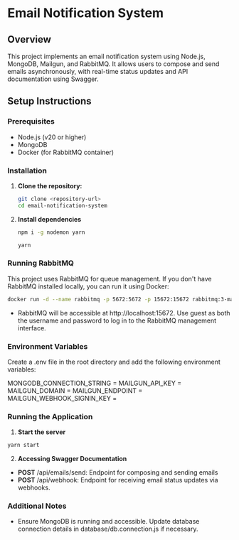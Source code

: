 # Email Notification System

## Overview

This project implements an email notification system using Node.js, MongoDB, Mailgun, and RabbitMQ. It allows users to compose and send emails asynchronously, with real-time status updates and API documentation using Swagger.

## Setup Instructions

### Prerequisites

- Node.js (v20 or higher)
- MongoDB
- Docker (for RabbitMQ container)

### Installation

1. **Clone the repository:**

   ```bash
   git clone <repository-url>
   cd email-notification-system

   ```

2. **Install dependencies**

   ```bash
   npm i -g nodemon yarn

   yarn
   ```

### Running RabbitMQ

This project uses RabbitMQ for queue management. If you don't have RabbitMQ installed locally, you can run it using Docker:

```bash
docker run -d --name rabbitmq -p 5672:5672 -p 15672:15672 rabbitmq:3-management
```

- RabbitMQ will be accessible at http://localhost:15672. Use guest as both the username and password to log in to the RabbitMQ management interface.

### Environment Variables

Create a .env file in the root directory and add the following environment variables:

MONGODB_CONNECTION_STRING = <your-mongodb-uri>
MAILGUN_API_KEY = <your-mailgun-api-key>
MAILGUN_DOMAIN = <your-mailgun-domain>
MAILGUN_ENDPOINT = <your-mailgun-endpoint-to-send-emails>
MAILGUN_WEBHOOK_SIGNIN_KEY = <your-mailgun-webhook-signin-key>

### Running the Application

1. **Start the server**

```bash
yarn start
```

2. **Accessing Swagger Documentation**

- **POST** /api/emails/send: Endpoint for composing and sending emails
- **POST** /api/webhook: Endpoint for receiving email status updates via webhooks.

### Additional Notes

- Ensure MongoDB is running and accessible. Update database connection details in database/db.connection.js if necessary.

